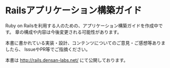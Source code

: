 Railsアプリケーション構築ガイド
=====================================

Ruby on Railsを利用する人のための、アプリケーション構築ガイドを作成中です。
章の構成や内容は今後変更される可能性があります。

本書に書かれている実装・設計、コンテンツについてのご意見・ご感想等ありましたら、
IssueやPR等でご指摘ください。

本書は http://rails.densan-labs.net/ にて公開しております。
